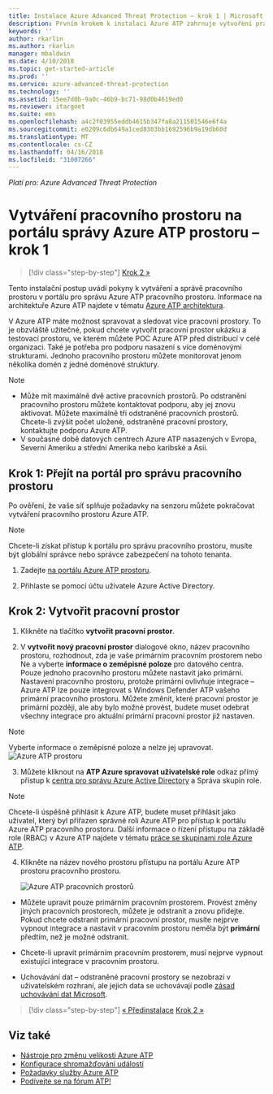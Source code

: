 ```yaml
---
title: Instalace Azure Advanced Threat Protection – krok 1 | Microsoft Docs
description: Prvním krokem k instalaci Azure ATP zahrnuje vytvoření pracovního prostoru pro vaše nasazení Azure ATP.
keywords: ''
author: rkarlin
ms.author: rkarlin
manager: mbaldwin
ms.date: 4/10/2018
ms.topic: get-started-article
ms.prod: ''
ms.service: azure-advanced-threat-protection
ms.technology: ''
ms.assetid: 15ee7d0b-9a0c-46b9-bc71-98d0b4619ed0
ms.reviewer: itargoet
ms.suite: ems
ms.openlocfilehash: a4c2f03955eddb4615b347fa8a211501546e6f4a
ms.sourcegitcommit: e0209c6db649a1ced8303bb1692596b9a19db60d
ms.translationtype: MT
ms.contentlocale: cs-CZ
ms.lasthandoff: 04/16/2018
ms.locfileid: "31007266"
---
```

*Platí pro: Azure Advanced Threat Protection*


# <a name="creating-a-workspace-in-the-azure-atp-workspace-management-portal---step-1"></a>Vytváření pracovního prostoru na portálu správy Azure ATP prostoru – krok 1

>[!div class="step-by-step"]
[Krok 2 »](install-atp-step2.md)

Tento instalační postup uvádí pokyny k vytváření a správě pracovního prostoru v portálu pro správu Azure ATP pracovního prostoru. Informace na architektuře Azure ATP najdete v tématu [Azure ATP architektura](atp-architecture.md).

V Azure ATP máte možnost spravovat a sledovat více pracovní prostory. To je obzvláště užitečné, pokud chcete vytvořit pracovní prostor ukázku a testovací prostoru, ve kterém můžete POC Azure ATP před distribucí v celé organizaci. Také je potřeba pro podporu nasazení s více doménovými strukturami. Jednoho pracovního prostoru můžete monitorovat jenom několika domén z jedné doménové struktury. 

> [!NOTE]
> - Může mít maximálně dvě active pracovních prostorů. Po odstranění pracovního prostoru můžete kontaktovat podporu, aby jej znovu aktivovat. Můžete maximálně tři odstraněné pracovních prostorů. Chcete-li zvýšit počet uložené, odstraněné pracovní prostory, kontaktujte podporu Azure ATP.
> - V současné době datových centrech Azure ATP nasazených v Evropa, Severní Ameriku a střední Amerika nebo karibské a Asii.

## <a name="step-1-enter-the-workspace-management-portal"></a>Krok 1: Přejít na portál pro správu pracovního prostoru

Po ověření, že vaše síť splňuje požadavky na senzoru můžete pokračovat vytváření pracovního prostoru Azure ATP.

> [!NOTE]
>Chcete-li získat přístup k portálu pro správu pracovního prostoru, musíte být globální správce nebo správce zabezpečení na tohoto tenanta.


1.  Zadejte [na portálu Azure ATP prostoru](https://portal.atp.azure.com).

2.  Přihlaste se pomocí účtu uživatele Azure Active Directory.

## <a name="step-2-create-a-workspace"></a>Krok 2: Vytvořit pracovní prostor

1. Klikněte na tlačítko **vytvořit pracovní prostor**.

2. V **vytvořit nový pracovní prostor** dialogové okno, název pracovního prostoru, rozhodnout, zda je vaše primárním pracovním prostorem nebo Ne a vyberte **informace o zeměpisné poloze** pro datového centra. Pouze jednoho pracovního prostoru můžete nastavit jako primární. Nastavení pracovního prostoru, protože primární ovlivňuje integrace – Azure ATP lze pouze integrovat s Windows Defender ATP vašeho primární pracovního prostoru. Můžete změnit, které pracovní prostor je primární později, ale aby bylo možné provést, budete muset odebrat všechny integrace pro aktuální primární pracovní prostor již nastaven.
 > [!NOTE]
 > Vyberte informace o zeměpisné poloze a nelze jej upravovat.
    ![Azure ATP prostoru](media/create-workspace.png)

3. Můžete kliknout na **ATP Azure spravovat uživatelské role** odkaz přímý přístup k [centra pro správu Azure Active Directory](https://docs.microsoft.com/azure/active-directory/active-directory-assign-admin-roles-azure-portal) a Správa skupin role.

 > [!NOTE]
 > Chcete-li úspěšně přihlásit k Azure ATP, budete muset přihlásit jako uživatel, který byl přiřazen správné roli Azure ATP pro přístup k portálu Azure ATP pracovního prostoru. Další informace o řízení přístupu na základě role (RBAC) v Azure ATP najdete v tématu [práce se skupinami role Azure ATP](atp-role-groups.md).

4. Klikněte na název nového prostoru přístupu na portálu Azure ATP prostoru pracovního prostoru.

    ![Azure ATP pracovních prostorů](media/atp-workspaces.png)

- Můžete upravit pouze primárním pracovním prostorem. Provést změny jiných pracovních prostorech, můžete je odstranit a znovu přidejte. Pokud chcete odstranit primární pracovní prostor, musíte nejprve vypnout integrace a nastavit v pracovním prostoru neměla být **primární** předtím, než je možné odstranit.
- Chcete-li upravit primárním pracovním prostorem, musí nejprve vypnout existující integrace v pracovním prostoru.

- Uchovávání dat – odstraněné pracovní prostory se nezobrazí v uživatelském rozhraní, ale jejich data se uchovávají podle [zásad uchovávání dat Microsoft](https://www.microsoft.com/trustcenter/privacy/you-own-your-data).


>[!div class="step-by-step"]
[« Předinstalace](configure-port-mirroring.md)
[Krok 2 »](install-atp-step2.md)


## <a name="see-also"></a>Viz také
- [Nástroje pro změnu velikosti Azure ATP](http://aka.ms/aatpsizingtool)
- [Konfigurace shromažďování událostí](configure-event-collection.md)
- [Požadavky služby Azure ATP](atp-prerequisites.md)
- [Podívejte se na fórum ATP!](https://aka.ms/azureatpcommunity)
